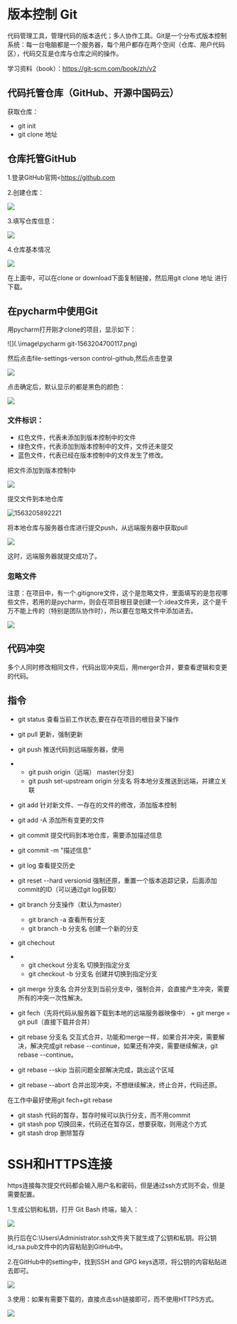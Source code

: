 # 版本控制 Git

代码管理工具，管理代码的版本迭代；多人协作工具。Git是一个分布式版本控制系统：每一台电脑都是一个服务器，每个用户都存在两个空间（仓库、用户代码区），代码交互是仓库与仓库之间的操作。

学习资料（book）：<https://git-scm.com/book/zh/v2>

## 代码托管仓库（GitHub、开源中国码云）

获取仓库：

- git init
- git clone 地址

## 仓库托管GitHub

1.登录GitHub官网<https://github.com

2.创建仓库：

![](.\image\创建仓库1.png)

3.填写仓库信息：

![](.\image\创建仓库2.png)

4.仓库基本情况

![](.\仓库基本情况.png)

在上面中，可以在clone or download下面复制链接，然后用git clone 地址 进行下载。

## 在pycharm中使用Git

用pycharm打开刚才clone的项目，显示如下：

![](.\image\pycharm git-1563204700117.png)

然后点击file-settings-verson control-github,然后点击登录

![](.\image\settings.png)

点击确定后，默认显示的都是黑色的颜色：

![](.\image\heise.png)

### 文件标识：

- 红色文件，代表未添加到版本控制中的文件
- 绿色文件，代表添加到版本控制中的文件，文件还未提交
- 蓝色文件，代表已经在版本控制中的文件发生了修改。

把文件添加到版本控制中

![](.\image\add.png)

提交文件到本地仓库

![1563205892221](.\image\commit.png)

将本地仓库与服务器仓库进行提交push，从远端服务器中获取pull

![](.\image\commit2.png)

这时，远端服务器就提交成功了。

### 忽略文件

注意：在项目中，有一个.gitignore文件，这个是忽略文件，里面填写的是忽视哪些文件，若用的是pycharm，则会在项目根目录创建一个.idea文件夹，这个是千万不能上传的（特别是团队协作时），所以要在忽略文件中添加进去。

![](.\image\忽略文件.png)

## 代码冲突

多个人同时修改相同文件，代码出现冲突后，用merger合并，要查看逻辑和变更的代码。

## 指令

- git status 查看当前工作状态,要在存在项目的根目录下操作

- git pull 更新，强制更新

- git push 推送代码到远端服务器，使用
- - git push origin（远端） master(分支)
  - git push set-upstream origin 分支名 将本地分支推送到远端，并建立关联

- git add 针对新文件、一存在的文件的修改，添加版本控制
- git add -A 添加所有变更的文件
- git commit 提交代码到本地仓库，需要添加描述信息
- git commit -m "描述信息"
- git log 查看提交历史
- git reset --hard versionid  强制还原，重置一个版本追踪记录，后面添加commit的ID（可以通过git log获取）

- git branch 分支操作（默认为master）
  - git branch -a 查看所有分支
  - git branch -b 分支名 创建一个新的分支

- git chechout 
- - git checkout 分支名  切换到指定分支
  - git checkout -b 分支名  创建并切换到指定分支

- git merge  分支名  合并分支到当前分支中，强制合并，会直接产生冲突，需要所有的冲突一次性解决。

- git fech（先将代码从服务器下载到本地的远端服务器映像中） + git merge = git pull（直接下载并合并）
- git rebase 分支名  交互式合并，功能和merge一样，如果合并冲突，需要解决，解决完成git rebase --continue，如果还有冲突，需要继续解决，git rebase --continue。
- git rebase --skip 当前问题全部解决完成，跳出这个区域
- git rebase --abort 合并出现冲突，不想继续解决，终止合并，代码还原。

在工作中最好使用git fech+git rebase

- git stash 代码的暂存，暂存时候可以执行分支，而不用commit
- git stash pop  切换回来，代码还在暂存区，想要获取，则用这个方式
- git stash drop 删除暂存



# SSH和HTTPS连接

https连接每次提交代码都会输入用户名和密码，但是通过ssh方式则不会，但是需要配置。

1.生成公钥和私钥，打开 Git Bash 终端，输入：

![](.\image\ssh2.png)

执行后在C:\Users\Administrator\.ssh文件夹下就生成了公钥和私钥。将公钥id_rsa.pub文件中的内容粘贴到GitHub中。

2.在GitHub中的setting中，找到SSH and GPG keys选项，将公钥的内容粘贴进去即可。

![](.\image\ssh1.png)

3.使用：如果有需要下载的，直接点击ssh链接即可，而不使用HTTPS方式。

![](.\image\ssh3.png)

